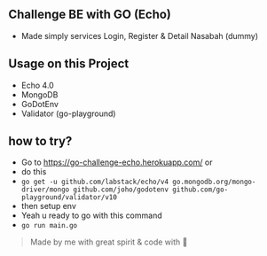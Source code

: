 ## Challenge BE with GO (Echo)

- Made simply services Login, Register & Detail Nasabah (dummy)

## Usage on this Project

- Echo 4.0
- MongoDB
- GoDotEnv
- Validator (go-playground)

## how to try?

- Go to https://go-challenge-echo.herokuapp.com/
or
- do this
- `go
 get -u github.com/labstack/echo/v4 go.mongodb.org/mongo-driver/mongo github.com/joho/godotenv github.com/go-playground/validator/v10`
 - then setup env
 - Yeah u ready to go with this command
 - `go run main.go`
 
> Made by me with great spirit & code with 💚
